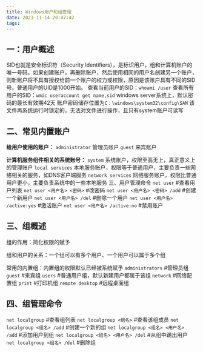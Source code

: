 ```yaml
---
title: Windows用户和组管理
date: 2023-11-14 20:47:42
tags:
---
```

##  一：用户概述
SID也就是安全标识符（Security Identifiers），是标识用户，组和计算机账户的唯一号码。如果创建账户，再删除账户，然后使用相同的用户名创建另一个账户，则新账户将不具有授权给前一个账户的权力或权限，原因是该账户具有不同的SID号。普通用户的UID是1000开始。
  查看当前用户的SID：`whoami /user`
  查看所有用户的SID：`wmic useraccount get name,sid`
  windows server系统上，默认密码的最长有效期42天
  账户密码储存位置为`C：\windows\system32\config\SAM` 该文件再系统运行时锁定的，无法对文件进行操作，且只有system账户可读写
## 二、常见内置账户
**给用户使用的账户：**
`administrator` 管理员账户
`guest` 来宾账户

**计算机服务组件相关的系统账号：**
`system` 系统账户，权限至高无上，真正意义上的管理账户
`local services` 本地服务账户，权限等于普通用户，主要负责一些网络相关的服务，如DNS客户端服务
`network services` 网络服务账户，权限比普通用户更小，主要负责系统中的一些本地服务
三、用户管理命令
`net user` #查看用户列表
`net user <用户名> <密码>` #改密码
`net user <用户名> <密码> /add` #创建一个新用户
`net user <用户名> /del` #删除一个用户
`net user <用户名> /active:yes` #激活账户
`net user <用户名> /active:no` #禁用账户
## 三、组概述
组的作用：简化权限的赋予

组和用户的关系：一个组可以有多个用户、一个用户可以属于多个组

常用的内置组：内置组的权限默认已经被系统赋予
`administrators` #管理员组
`guest` #来宾组
`users` #普通用户组，默认新建用户都属于该组
`network` #网络配置组
`print` #打印机组
`remote desktop` #远程桌面组
## 四、组管理命令
`net localgroup` #查看组列表
`net localgroup <组名>` #查看该组成员
`net localgroup <组名> /add` #创建一个新的组
`net localgroup <组名> <用户名> /add` #添加用户到组
`net localgroup <组名> <用户名> /del` #从组中踢出用户
`net localgroup <组名> /del` #删除组

